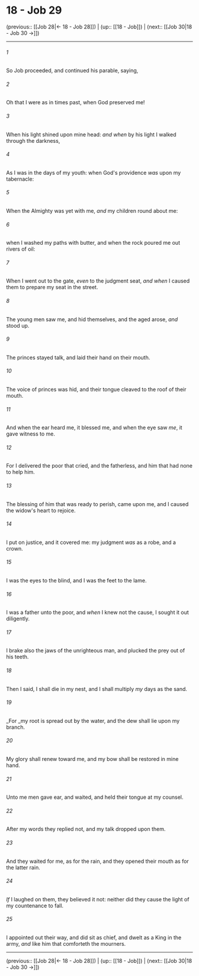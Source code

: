 # 18 - Job 29

(previous:: [[Job 28|← 18 - Job 28]]) | (up:: [[18 - Job]]) | (next:: [[Job 30|18 - Job 30 →]])

***


###### 1 
So Job proceeded, and continued his parable, saying, 

###### 2 
Oh that I were as in times past, when God preserved me! 

###### 3 
When his light shined upon mine head: _and when_ by his light I walked through the darkness, 

###### 4 
As I was in the days of my youth: when God's providence _was_ upon my tabernacle: 

###### 5 
When the Almighty was yet with me, _and_ my children round about me: 

###### 6 
when I washed my paths with butter, and when the rock poured me out rivers of oil: 

###### 7 
When I went out to the gate, _even_ to the judgment seat, _and when_ I caused them to prepare my seat in the street. 

###### 8 
The young men saw me, and hid themselves, and the aged arose, _and_ stood up. 

###### 9 
The princes stayed talk, and laid their hand on their mouth. 

###### 10 
The voice of princes was hid, and their tongue cleaved to the roof of their mouth. 

###### 11 
And when the ear heard me, it blessed me, and when the eye saw _me_, it gave witness to me. 

###### 12 
For I delivered the poor that cried, and the fatherless, and him that had none to help him. 

###### 13 
The blessing of him that was ready to perish, came upon me, and I caused the widow's heart to rejoice. 

###### 14 
I put on justice, and it covered me: my judgment _was_ as a robe, and a crown. 

###### 15 
I was the eyes to the blind, and I was the feet to the lame. 

###### 16 
I was a father unto the poor, and _when_ I knew not the cause, I sought it out diligently. 

###### 17 
I brake also the jaws of the unrighteous man, and plucked the prey out of his teeth. 

###### 18 
Then I said, I shall die in my nest, and I shall multiply _my_ days as the sand. 

###### 19 
_For _my root is spread out by the water, and the dew shall lie upon my branch. 

###### 20 
My glory shall renew toward me, and my bow shall be restored in mine hand. 

###### 21 
Unto me men gave ear, and waited, and held their tongue at my counsel. 

###### 22 
After my words they replied not, and my talk dropped upon them. 

###### 23 
And they waited for me, as for the rain, and they opened their mouth as for the latter rain. 

###### 24 
_If_ I laughed on them, they believed it not: neither did they cause the light of my countenance to fall. 

###### 25 
I appointed out their way, and did sit as chief, and dwelt as a King in the army, _and_ like him that comforteth the mourners.

***

(previous:: [[Job 28|← 18 - Job 28]]) | (up:: [[18 - Job]]) | (next:: [[Job 30|18 - Job 30 →]])
